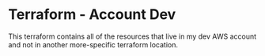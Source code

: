 # Terraform - Account Dev

This terraform contains all of the resources that live in my dev AWS account and not in another more-specific terraform location.
